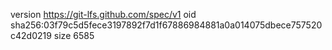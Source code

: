 version https://git-lfs.github.com/spec/v1
oid sha256:03f79c5d5fece3197892f7d1f67886984881a0a014075dbece757520c42d0219
size 6585
